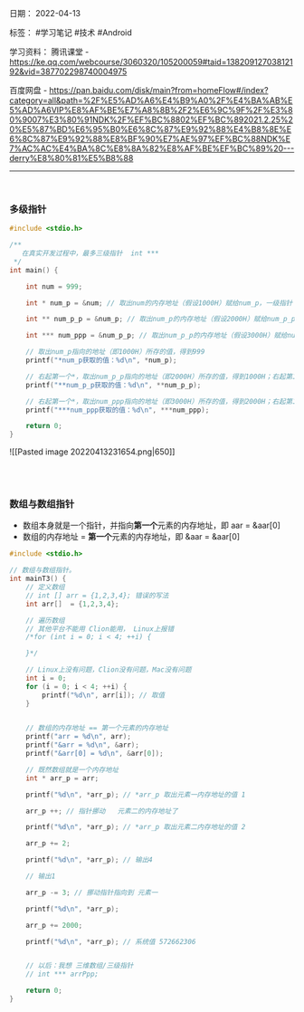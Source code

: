 日期： 2022-04-13

标签： #学习笔记 #技术 #Android 

学习资料： 
腾讯课堂 - https://ke.qq.com/webcourse/3060320/105200059#taid=13820912703812192&vid=387702298740004975

百度网盘 - https://pan.baidu.com/disk/main?from=homeFlow#/index?category=all&path=%2F%E5%AD%A6%E4%B9%A0%2F%E4%BA%AB%E5%AD%A6VIP%E8%AF%BE%E7%A8%8B%2F2%E6%9C%9F%2F%E3%80%9007%E3%80%91NDK%2F%EF%BC%8802%EF%BC%892021.2.25%20%E5%87%BD%E6%95%B0%E6%8C%87%E9%92%88%E4%B8%8E%E6%8C%87%E9%92%88%E8%BF%90%E7%AE%97%EF%BC%88NDK%E7%AC%AC%E4%BA%8C%E8%8A%82%E8%AF%BE%EF%BC%89%20---derry%E8%80%81%E5%B8%88

---
<br>

### 多级指针
```c
#include <stdio.h>

/**
   在真实开发过程中，最多三级指针  int ***
 */
int main() {

    int num = 999;

    int * num_p = &num; // 取出num的内存地址（假设1000H）赋给num_p，一级指针

    int ** num_p_p = &num_p; // 取出num_p的内存地址（假设2000H）赋给num_p_p，二级指针

    int *** num_ppp = &num_p_p; // 取出num_p_p的内存地址（假设3000H）赋给num_ppp，三级指针

	// 取出num_p指向的地址（即1000H）所存的值，得到999
    printf("*num_p获取的值：%d\n", *num_p); 

	// 右起第一个*，取出num_p_p指向的地址（即2000H）所存的值，得到1000H；右起第二个*，取出地址1000H所存的值，得到999
    printf("**num_p_p获取的值：%d\n", **num_p_p); 

	// 右起第一个*，取出num_ppp指向的地址（即3000H）所存的值，得到2000H；右起第二个*，取出num_p_p指向的地址（即2000H）所存的值，得到1000H；右起第三个*，取出地址1000H所存的值，得到999
    printf("***num_ppp获取的值：%d\n", ***num_ppp);

    return 0;
}
```

![[Pasted image 20220413231654.png|650]]

<br><br>

### 数组与数组指针
- 数组本身就是一个指针，并指向**第一个**元素的内存地址，即 aar = &aar[0]
- 数组的内存地址 = **第一个**元素的内存地址，即 &aar = &aar[0]
```c
#include <stdio.h>

// 数组与数组指针。
int mainT3() {
    // 定义数组
    // int [] arr = {1,2,3,4}; 错误的写法
    int arr[]  = {1,2,3,4};

    // 遍历数组
    // 其他平台不能用 Clion能用， Linux上报错
    /*for (int i = 0; i < 4; ++i) {

    }*/

    // Linux上没有问题，Clion没有问题，Mac没有问题
    int i = 0;
    for (i = 0; i < 4; ++i) {
        printf("%d\n", arr[i]); // 取值
    }

    
    // 数组的内存地址 == 第一个元素的内存地址
    printf("arr = %d\n", arr);
    printf("&arr = %d\n", &arr);
    printf("&arr[0] = %d\n", &arr[0]);

    // 既然数组就是一个内存地址
    int * arr_p = arr;

    printf("%d\n", *arr_p); // *arr_p 取出元素一内存地址的值 1

    arr_p ++; // 指针挪动   元素二的内存地址了

    printf("%d\n", *arr_p); // *arr_p 取出元素二内存地址的值 2

    arr_p += 2;

    printf("%d\n", *arr_p); // 输出4

    // 输出1

    arr_p -= 3; // 挪动指针指向到 元素一

    printf("%d\n", *arr_p);

    arr_p += 2000;

    printf("%d\n", *arr_p); // 系统值 572662306


    // 以后：我想 三维数组/三级指针
    // int *** arrPpp;

    return 0;
}
```
